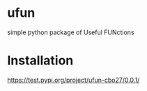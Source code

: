 # ufun
simple python package of Useful FUNctions

# Installation
https://test.pypi.org/project/ufun-cbo27/0.0.1/
